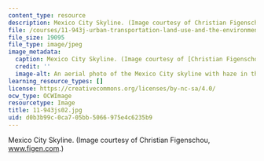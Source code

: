 ```yaml
---
content_type: resource
description: Mexico City Skyline. (Image courtesy of Christian Figenschou, www.figen.com.)
file: /courses/11-943j-urban-transportation-land-use-and-the-environment-spring-2002/d0b3b99c0ca705bb5066975e4c6235b9_11-943js02.jpg
file_size: 19095
file_type: image/jpeg
image_metadata:
  caption: Mexico City Skyline. (Image courtesy of [Christian Figenschou](http://www.figen.com/).)
  credit: ''
  image-alt: An aerial photo of the Mexico City skyline with haze in the distance.
learning_resource_types: []
license: https://creativecommons.org/licenses/by-nc-sa/4.0/
ocw_type: OCWImage
resourcetype: Image
title: 11-943js02.jpg
uid: d0b3b99c-0ca7-05bb-5066-975e4c6235b9
---
```

Mexico City Skyline. (Image courtesy of Christian Figenschou, www.figen.com.)
